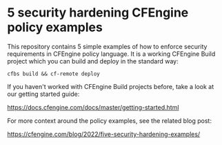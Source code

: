 # 5 security hardening CFEngine policy examples

This repository contains 5 simple examples of how to enforce security requirements in CFEngine policy language.
It is a working CFEngine Build project which you can build and deploy in the standard way:

```
cfbs build && cf-remote deploy
```

If you haven't worked with CFEngine Build projects before, take a look at our getting started guide:

https://docs.cfengine.com/docs/master/getting-started.html

For more context around the policy examples, see the related blog post:

https://cfengine.com/blog/2022/five-security-hardening-examples/
